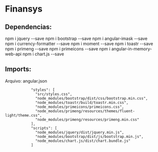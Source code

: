 # Finansys

## Dependencias:
npm i jquery --save 
npm i bootstrap --save
npm i angular-imask --save
npm i currency-formatter --save
npm i moment --save
npm i toastr --save
npm i primeng --save
npm i primeicons --save
npm i angular-in-memory-web-api
npm i chart.js --save

## Imports:
Arquivo: angular.json

```
			"styles": [
              "src/styles.css",
              "node_modules/bootstrap/dist/css/bootstrap.min.css",
              "node_modules/toastr/build/toastr.min.css",
              "node_modules/primeicons/primeicons.css",
              "node_modules/primeng/resources/themes/fluent-light/theme.css",
              "node_modules/primeng/resources/primeng.min.css"
            ],
            "scripts": [
              "node_modules/jquery/dist/jquery.min.js",
              "node_modules/bootstrap/dist/js/bootstrap.min.js",
              "node_modules/chart.js/dist/chart.bundle.js"
            ]
```